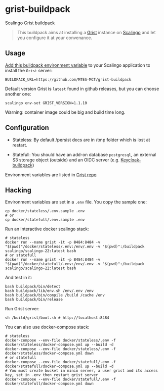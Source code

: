 # grist-buildpack

Scalingo Grist buildpack

> This buildpack aims at installing a [Grist](https://getgrist.com) instance on [Scalingo](https://www.scalingo.com) and let you configure it at your convenance.

## Usage

[Add this buildpack environment variable][1] to your Scalingo application to install the `Grist` server:

```shell
BUILDPACK_URL=https://github.com/MTES-MCT/grist-buildpack
```

Default version Grist is `latest` found in github releases, but you can choose another one:

```shell
scalingo env-set GRIST_VERSION=1.1.10
```

Warning: container image could be big and build time long.

## Configuration

- Stateless: By default /persist docs are in /tmp folder which is lost at restart.

- Statefull: You should have an add-on database `postgresql`, an external S3 storage object (outside) and an OIDC server (e.g. [Keycloak-buildpack](https://github.com/MTES-MCT/keycloak-buildpack))

Environment variables are listed in [Grist repo](https://github.com/gristlabs/grist-core?tab=readme-ov-file#environment-variables)

## Hacking

Environment variables are set in a `.env` file. You copy the sample one:

```shell
cp docker/stateless/.env.sample .env
# or
cp docker/statefull/.env.sample .env
```

Run an interactive docker scalingo stack:

```shell
# stateless
docker run --name grist -it -p 8484:8484 -v "$(pwd)"/docker/stateless/.env:/env/.env -v "$(pwd)":/buildpack scalingo/scalingo-22:latest bash
# or statefull
docker run --name grist -it -p 8484:8484 -v "$(pwd)"/docker/statefull/.env:/env/.env -v "$(pwd)":/buildpack scalingo/scalingo-22:latest bash
```

And test in it:

```shell
bash buildpack/bin/detect
bash buildpack/lib/env.sh /env/.env /env
bash buildpack/bin/compile /build /cache /env
bash buildpack/bin/release
```

Run Grist server:

```shell
sh /build/grist/boot.sh # http://localhost:8484
```

You can also use docker-compose stack:

```shell
# stateless
docker-compose --env-file docker/stateless/.env -f docker/stateless/docker-compose.yml up --build -d
docker-compose --env-file docker/stateless/.env -f docker/stateless/docker-compose.yml down
# or statefull
docker-compose --env-file docker/statefull/.env -f docker/statefull/docker-compose.yml up --build -d
# You must create bucket in minio server, a user grist and its access key, set in .env then restart grist server
docker-compose --env-file docker/statefull/.env -f docker/statefull/docker-compose.yml down
```

[1]: https://doc.scalingo.com/platform/deployment/buildpacks/custom
